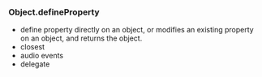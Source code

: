 ### Object.defineProperty

- define property directly on an object, or modifies an existing property on an object, and returns the object.
- closest
- audio events
- delegate
